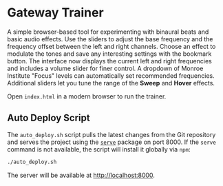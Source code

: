 # Gateway Trainer

A simple browser-based tool for experimenting with binaural beats and basic audio effects. Use the sliders to adjust the base frequency and the frequency offset between the left and right channels. Choose an effect to modulate the tones and save any interesting settings with the bookmark button. The interface now displays the current left and right frequencies and includes a volume slider for finer control. A dropdown of Monroe Institute "Focus" levels can automatically set recommended frequencies. Additional sliders let you tune the range of the **Sweep** and **Hover** effects.

Open `index.html` in a modern browser to run the trainer.

## Auto Deploy Script

The `auto_deploy.sh` script pulls the latest changes from the Git repository and
serves the project using the [`serve`](https://www.npmjs.com/package/serve)
package on port 8000. If the `serve` command is not available, the script will
install it globally via `npm`:

```bash
./auto_deploy.sh
```

The server will be available at [http://localhost:8000](http://localhost:8000).
